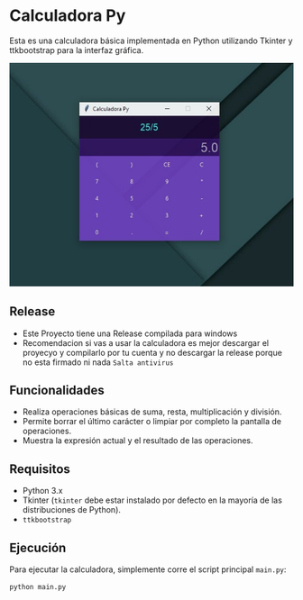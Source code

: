 # Calculadora Py

Esta es una calculadora básica implementada en Python utilizando Tkinter y ttkbootstrap para la interfaz gráfica.

![Imagen de la calculadora](src/cal.jpeg)

## Release 
- Este Proyecto tiene una Release compilada para windows
- Recomendacion si vas a usar la calculadora es mejor descargar el proyecyo y compilarlo por tu cuenta y no descargar la release porque no esta firmado ni nada `Salta antivirus`

## Funcionalidades

- Realiza operaciones básicas de suma, resta, multiplicación y división.
- Permite borrar el último carácter o limpiar por completo la pantalla de operaciones.
- Muestra la expresión actual y el resultado de las operaciones.

## Requisitos

- Python 3.x
- Tkinter (`tkinter` debe estar instalado por defecto en la mayoría de las distribuciones de Python).
- `ttkbootstrap`

## Ejecución

Para ejecutar la calculadora, simplemente corre el script principal `main.py`:

```
python main.py
```
